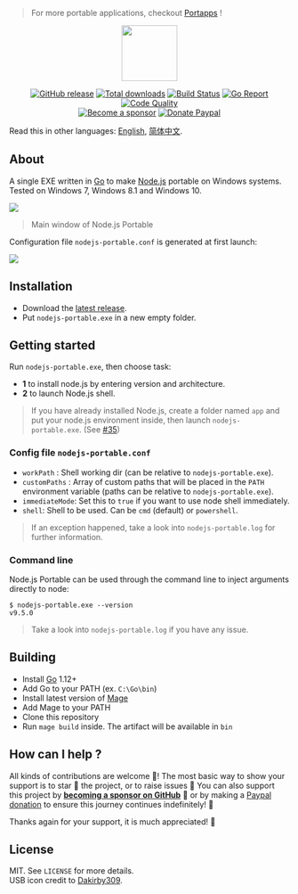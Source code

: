 > For more portable applications, checkout [Portapps](https://portapps.io) !

<p align="center"><a href="https://github.com/crazy-max/nodejs-portable" target="_blank"><img width="100" src="https://github.com/crazy-max/nodejs-portable/blob/master/res/logo.png"></a></p>

<p align="center">
  <a href="https://github.com/crazy-max/nodejs-portable/releases/latest"><img src="https://img.shields.io/github/release/crazy-max/nodejs-portable.svg?style=flat-square" alt="GitHub release"></a>
  <a href="https://github.com/crazy-max/nodejs-portable/releases/latest"><img src="https://img.shields.io/github/downloads/crazy-max/nodejs-portable/total.svg?style=flat-square" alt="Total downloads"></a>
  <a href="https://github.com/crazy-max/nodejs-portable/actions?workflow=build"><img src="https://img.shields.io/github/workflow/status/crazy-max/nodejs-portable/build?label=build&logo=github&style=flat-square" alt="Build Status"></a>
  <a href="https://goreportcard.com/report/github.com/crazy-max/nodejs-portable"><img src="https://goreportcard.com/badge/github.com/crazy-max/nodejs-portable?style=flat-square" alt="Go Report"></a>
  <a href="https://www.codacy.com/app/crazy-max/nodejs-portable"><img src="https://img.shields.io/codacy/grade/03ea4cd8c645497aba77b5e462b5118c.svg?style=flat-square&logo=codacy" alt="Code Quality"></a>
  <br /><a href="https://github.com/sponsors/crazy-max"><img src="https://img.shields.io/badge/sponsor-crazy--max-181717.svg?logo=github&style=flat-square" alt="Become a sponsor"></a>
  <a href="https://www.paypal.me/crazyws"><img src="https://img.shields.io/badge/donate-paypal-00457c.svg?logo=paypal&style=flat-square" alt="Donate Paypal"></a>
</p>

Read this in other languages: [English](README.md), [简体中文](README.zh-cn.md).

## About

A single EXE written in [Go](https://golang.org/) to make [Node.js](http://nodejs.org/) portable on Windows systems.<br />
Tested on Windows 7, Windows 8.1 and Windows 10.

![](res/screenshots/main-20170915.gif)
> Main window of Node.js Portable

Configuration file `nodejs-portable.conf` is generated at first launch:

![](res/screenshots/files-20171227.png)

## Installation

* Download the [latest release](https://github.com/crazy-max/nodejs-portable/releases/latest).
* Put `nodejs-portable.exe` in a new empty folder.

## Getting started

Run `nodejs-portable.exe`, then choose task:
* **1** to install node.js by entering version and architecture.
* **2** to launch Node.js shell.

> If you have already installed Node.js, create a folder named `app` and put your node.js environment inside, then launch `nodejs-portable.exe`. (See [#35](https://github.com/crazy-max/nodejs-portable/issues/35))

### Config file `nodejs-portable.conf`

* `workPath` : Shell working dir (can be relative to `nodejs-portable.exe`).
* `customPaths` : Array of custom paths that will be placed in the `PATH` environment variable (paths can be relative to `nodejs-portable.exe`).
* `immediateMode`: Set this to `true` if you want to use node shell immediately.
* `shell`: Shell to be used. Can be `cmd` (default) or `powershell`.

> If an exception happened, take a look into `nodejs-portable.log` for further information.

### Command line

Node.js Portable can be used through the command line to inject arguments directly to node:

```
$ nodejs-portable.exe --version
v9.5.0
```

> Take a look into `nodejs-portable.log` if you have any issue.

## Building

* Install [Go](https://golang.org/dl/) 1.12+
* Add Go to your PATH (ex. `C:\Go\bin`)
* Install latest version of [Mage](https://github.com/magefile/mage/releases/latest)
* Add Mage to your PATH
* Clone this repository
* Run `mage build` inside. The artifact will be available in `bin`

## How can I help ?

All kinds of contributions are welcome :raised_hands:! The most basic way to show your support is to star :star2: the project, or to raise issues :speech_balloon: You can also support this project by [**becoming a sponsor on GitHub**](https://github.com/sponsors/crazy-max) :clap: or by making a [Paypal donation](https://www.paypal.me/crazyws) to ensure this journey continues indefinitely! :rocket:

Thanks again for your support, it is much appreciated! :pray:

## License

MIT. See `LICENSE` for more details.<br />
USB icon credit to [Dakirby309](http://dakirby309.deviantart.com/).
